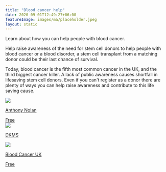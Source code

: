 ```yaml
---
title: "Blood cancer help"
date: 2020-09-01T12:49:27+06:00
featureImage: images/ma/placeholder.jpeg
layout: static
---
```


Learn about how you can help people with blood cancer.

Help raise awareness of the need for stem cell donors to help people with blood cancer or a blood disorder, a stem cell transplant from a matching donor could be their last chance of survival.

Today, blood cancer is the fifth most common cancer in the UK, and the third biggest cancer killer. A lack of public awareness causes shortfall in lifesaving stem cell donors. Even if you can't register as a donor there are plenty of ways you can help raise awareness and contribute to this life saving cause.

<a class="ma-link" href="https://www.anthonynolan.org/help-save-a-life"><div class="ma-card ma-card-Community"><div class="ma-icon"><img src ="/images/Icon-check - community - opacity.svg"/></div><div class="ma-name"><p>Anthony Nolan</p></div><div class="ma-paid-text"><span>Free</span></div></div></a><a class="ma-link" href="https://www.dkms.org.uk/get-involved/programmes"><div class="ma-card ma-card-Community"><div class="ma-icon"><img src ="/images/Icon-check - community - opacity.svg"/></div><div class="ma-name"><p>DKMS</p></div><div class="ma-paid-text"><span></span></div></div></a><a class="ma-link" href="https://bloodcancer.org.uk/"><div class="ma-card ma-card-Community"><div class="ma-icon"><img src ="/images/Icon-check - community - opacity.svg"/></div><div class="ma-name"><p>Blood Cancer UK</p></div><div class="ma-paid-text"><span>Free</span></div></div></a>  

<br/><br/>






